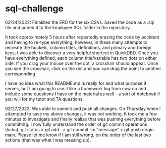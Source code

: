 # sql-challenge

02/24/2022: Finalized the ERD for the six CSVs. Saved the code as a .sql file and added it to the Employee SQL folder in the repository.

It took approximately 5 hours after repeatedly erasing the code by accident and having to re-type everything; however, in these many attempts to recreate the
buckets, column titles, definitions, and primary and foreign keys, I was able to discover a very helpful shortcut in QuickDBD. Once you have everything defined, 
each column title/variable has two dots on either side. If you drag your mouse over the dot, a crosshair should appear. Once you see the crosshair, click on 
the dot and you can drag the point to another corresponding 

I have no idea what this README.md is really for and what purpose it serves, but I am going to use it like a homework log from now on and include some questions I 
have on the material as well - a sort of notebook if you will for my tutor and TA questions.

02/27/2022: Was able to commit and push all changes. On Thursday when I attempted to save my above changes, it was not working. It took me a few minutes to
investigate and finally realize that was pushing everything before committing. I now fully understand the order of git commit operations (haha): git status > 
git add . > git commit -m "message" > git push origin main. Please let me know if I am still wrong, on the order of the last two actions (that was what I was messing up).
